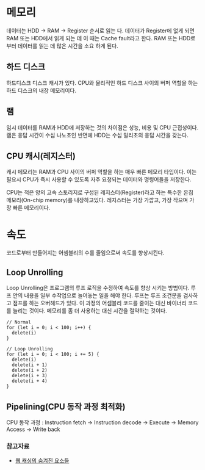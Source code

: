 # 메모리
데이터는 HDD -> RAM -> Register 순서로 읽는 다. 데이터가 Register에 없게 되면 RAM 또는 HDD에서 읽게 되는 데 이 때는 Cache fault라고 한다.
RAM 또는 HDD로부터 데이터를 읽는 데 많은 시간을 소요 하게 된다.

## 하드 디스크
하드디스크 디스크 캐시가 있다. CPU와 물리적인 하드 디스크 사이의 버퍼 역할을 하는 하드 디스크의 내장 메모리이다.

## 램
임시 데이터를 RAM과 HDD에 저장하는 것의 차이점은 성능, 비용 및 CPU 근접성이다. 램은 응답 시간이 수십 나노초인 반면에 HDD는 수십 밀리초의 응답 시간을 갖는다. 

## CPU 캐시(레지스터)
캐시 메모리는 RAM과 CPU 사이의 버퍼 역할을 하는 매우 빠른 메모리 타입이다. 이는 필요시 CPU가 즉시 사용할 수 있도록 자주 요청되는 데이터와 명령어들을 저장한다.

CPU는 적은 양의 고속 스토리지로 구성된 레지스터(Register)라고 하는 특수한 온칩 메모리(On-chip memory)를 내장하고있다. 레지스터는 가장 가깝고, 가장 작으며 가장 빠른 메모리이다. 

# 속도
코드로부터 만들어지는 어셈블리의 수를 줄임으로써 속도를 향상시킨다.

## Loop Unrolling
Loop Unrolling은 프로그램의 루프 로직을 수정하여 속도를 향상 시키는 방법이다. 루프 안의 내용을 일부 수작업으로 늘어놓는 일을 해야 한다. 루프는 루프 조건문을 검사하고 점프를 하는 오버헤드가 있다. 이 과정의 어셈블리 코드를 줄이는 대신 바이너리 코드를 늘리는 것이다. 메모리를 좀 더 사용하는 대신 시간을 절약하는 것이다.

```
// Normal
for (let i = 0; i < 100; i++) {
  delete(i)
}

// Loop Unrolling
for (let i = 0; i < 100; i += 5) {
  delete(i)
  delete(i + 1)
  delete(i + 2)
  delete(i + 3)
  delete(i + 4)
}
```

## Pipelining(CPU 동작 과정 최적화)
CPU 동작 과정 :  Instruction fetch -> Instruction decode -> Execute -> Memory Access -> Write back

### 참고자료
- [웹 캐싱의 숨겨진 요소들](https://mingrammer.com/translation-the-hidden-components-of-web-caching/)